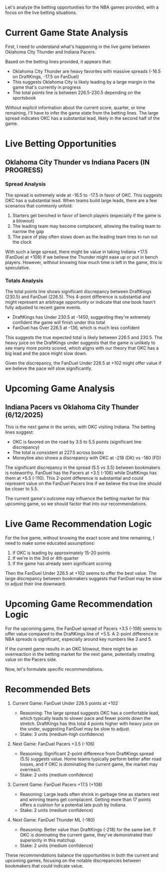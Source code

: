 Let's analyze the betting opportunities for the NBA games provided, with a focus on the live betting situations. 

# Current Game State Analysis

First, I need to understand what's happening in the live game between Oklahoma City Thunder and Indiana Pacers.

Based on the betting lines provided, it appears that:
- Oklahoma City Thunder are heavy favorites with massive spreads (-16.5 on DraftKings, -17.5 on FanDuel)
- This suggests Oklahoma City is likely leading by a large margin in the game that's currently in progress
- The total points line is between 226.5-230.5 depending on the sportsbook

Without explicit information about the current score, quarter, or time remaining, I'll have to infer the game state from the betting lines. The large spread indicates OKC has a substantial lead, likely in the second half of the game.

# Live Betting Opportunities

## Oklahoma City Thunder vs Indiana Pacers (IN PROGRESS)

### Spread Analysis
The spread is extremely wide at -16.5 to -17.5 in favor of OKC. This suggests OKC has a substantial lead. When teams build large leads, there are a few scenarios that commonly unfold:

1. Starters get benched in favor of bench players (especially if the game is a blowout)
2. The leading team may become complacent, allowing the trailing team to narrow the gap
3. The pace of play often slows down as the leading team tries to run out the clock

With such a large spread, there might be value in taking Indiana +17.5 (FanDuel at +108) if we believe the Thunder might ease up or put in bench players. However, without knowing how much time is left in the game, this is speculative.

### Totals Analysis
The total points line shows significant discrepancy between DraftKings (230.5) and FanDuel (226.5). This 4-point difference is substantial and might represent an arbitrage opportunity or indicate that one book hasn't fully adjusted to recent game events.

- DraftKings has Under 230.5 at -1450, suggesting they're extremely confident the game will finish under this total
- FanDuel has Over 226.5 at -136, which is much less confident

This suggests the true expected total is likely between 226.5 and 230.5. The heavy juice on the DraftKings under suggests that the game is unlikely to see many more points scored, which aligns with our theory that OKC has a big lead and the pace might slow down.

Given the discrepancy, the FanDuel Under 226.5 at +102 might offer value if we believe the pace will slow significantly.

# Upcoming Game Analysis

## Indiana Pacers vs Oklahoma City Thunder (6/12/2025)

This is the next game in the series, with OKC visiting Indiana. The betting lines suggest:

- OKC is favored on the road by 3.5 to 5.5 points (significant line discrepancy)
- The total is consistent at 227.5 across books
- Moneyline also shows a discrepancy with OKC at -218 (DK) vs -180 (FD)

The significant discrepancy in the spread (5.5 vs 3.5) between bookmakers is noteworthy. FanDuel has the Pacers at +3.5 (-106) while DraftKings has them at +5.5 (-110). This 2-point difference is substantial and could represent value on the FanDuel Pacers line if we believe the true line should be closer to 5.5.

The current game's outcome may influence the betting market for this upcoming game, so we should factor that into our recommendations.

# Live Game Recommendation Logic

For the live game, without knowing the exact score and time remaining, I need to make some educated assumptions:

1. If OKC is leading by approximately 15-20 points
2. If we're in the 3rd or 4th quarter
3. If the game has already seen significant scoring

Then the FanDuel Under 226.5 at +102 seems to offer the best value. The large discrepancy between bookmakers suggests that FanDuel may be slow to adjust their line downward.

# Upcoming Game Recommendation Logic

For the upcoming game, the FanDuel spread of Pacers +3.5 (-106) seems to offer value compared to the DraftKings line of +5.5. A 2-point difference in NBA spreads is significant, especially around key numbers like 3 and 5.

If the current game results in an OKC blowout, there might be an overreaction in the betting market for the next game, potentially creating value on the Pacers side.

Now, let's formulate specific recommendations.

# Recommended Bets

1. Current Game: FanDuel Under 226.5 points at +102
   - Reasoning: The large spread suggests OKC has a comfortable lead, which typically leads to slower pace and fewer points down the stretch. DraftKings has this total 4 points higher with heavy juice on the under, suggesting FanDuel may be slow to adjust.
   - Stake: 3 units (medium-high confidence)

2. Next Game: FanDuel Pacers +3.5 (-106)
   - Reasoning: Significant 2-point difference from DraftKings spread (5.5) suggests value. Home teams typically perform better after road losses, and if OKC is dominating the current game, the market may overreact.
   - Stake: 2 units (medium confidence)

3. Current Game: FanDuel Pacers +17.5 (+108)
   - Reasoning: Large leads often shrink in garbage time as starters rest and winning teams get complacent. Getting more than 17 points offers a cushion for a potential late push by Indiana.
   - Stake: 2 units (medium confidence)

4. Next Game: FanDuel Thunder ML (-180)
   - Reasoning: Better value than DraftKings (-218) for the same bet. If OKC is dominating the current game, they've demonstrated their superiority in this matchup.
   - Stake: 2 units (medium confidence)

These recommendations balance the opportunities in both the current and upcoming games, focusing on the notable discrepancies between bookmakers that could indicate value.